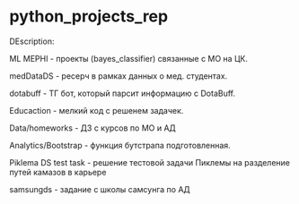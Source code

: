 # python_projects_rep

DEscription:

ML MEPHI - проекты (bayes_classifier) связанные с МО на ЦК.

medDataDS - ресерч в рамках данных о мед. студентах.

dotabuff - ТГ бот, который парсит информацию с DotaBuff.

Educaction - мелкий код с решенем задачек.

Data/homeworks - ДЗ с курсов по МО и АД

Analytics/Bootstrap - функция бутстрапа подготовленная.

Piklema DS test task - решение тестовой задачи Пиклемы на разделение путей камазов в карьере

samsungds - задание с школы самсунга по АД